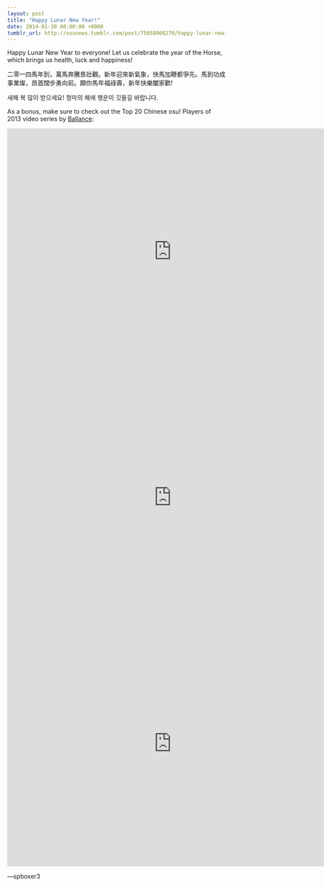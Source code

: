 ```yaml
---
layout: post
title: "Happy Lunar New Year!"
date: 2014-01-30 00:00:00 +0000
tumblr_url: http://osunews.tumblr.com/post/75058008270/happy-lunar-new-year
---
```


Happy Lunar New Year to everyone! Let us celebrate the year of the Horse, which brings us health, luck and happiness!

二零一四馬年到，萬馬奔騰景壯觀。新年迎來新氣象，快馬加鞭都爭先。馬到功成事業燦，昂首闊步勇向前。願你馬年福祿壽，新年快樂闔家歡!

새해 복 많이 받으세요! 청마의 해에 행운이 깃들길 바랍니다.

As a bonus, make sure to check out the Top 20 Chinese osu! Players of 2013 video series by [Ballance](https://osu.ppy.sh/users/Ballance):

<iframe width="758" height="568" src="https://www.youtube.com/embed/Ewxx2d-Vm5g?rel=0" frameborder="0" allowfullscreen=""></iframe>

<iframe width="758" height="568" src="https://www.youtube.com/embed/rGGP1jW8gwI?rel=0" frameborder="0" allowfullscreen=""></iframe>

<iframe width="758" height="568" src="https://www.youtube.com/embed/8-ZK9Uv8JBo?rel=0" frameborder="0" allowfullscreen=""></iframe>

—spboxer3
